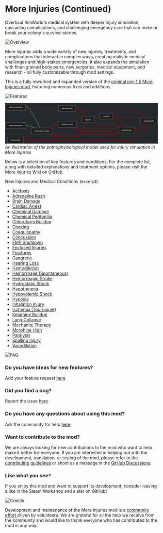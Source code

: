 # More Injuries (Continued)

Overhaul RimWorld's medical system with deeper injury simulation, cascading complications, and challenging emergency care that can make or break your colony's survival stories.

![Overview](https://raw.githubusercontent.com/frederik-hoeft/rimworld-more-injuries/refs/heads/main/steam/assets/headers/Header_Overview.png)

More Injuries adds a wide variety of new injuries, treatments, and complications that interact in complex ways, creating realistic medical challenges and high-stakes emergencies. It also expands the simulation with finer-grained body parts, new surgeries, medical equipment, and research - all fully customizable through mod settings.

This is a fully reworked and expanded version of the [original pre-1.5 More Injuries mod](https://steamcommunity.com/sharedfiles/filedetails/?id=2892012512), featuring numerous fixes and additions.

![Features](https://raw.githubusercontent.com/frederik-hoeft/rimworld-more-injuries/refs/heads/main/steam/assets/headers/Header_Features.png)

![simulation](https://raw.githubusercontent.com/frederik-hoeft/rimworld-more-injuries/refs/heads/main/steam/assets/simulation.png)
*An illustration of the pathophysiological model used for injury simulation in More Injuries*

Below is a selection of key features and conditions. For the complete list, along with detailed explanations and treatment options, please visit the [More Injuries Wiki on GitHub](https://github.com/frederik-hoeft/rimworld-more-injuries/wiki).

New Injuries and Medical Conditions (excerpt):
- [Acidosis](https://github.com/frederik-hoeft/rimworld-more-injuries/blob/main/docs/wiki/injuries/acidosis.md#acidosis)
- [Adrenaline Rush](https://github.com/frederik-hoeft/rimworld-more-injuries/blob/main/docs/wiki/injuries/adrenaline-rush.md#adrenaline-rush)
- [Brain Damage](https://github.com/frederik-hoeft/rimworld-more-injuries/blob/main/docs/wiki/injuries/brain-damage.md#brain-damage)
- [Cardiac Arrest](https://github.com/frederik-hoeft/rimworld-more-injuries/blob/main/docs/wiki/injuries/cardiac-arrest.md#cardiac-arrest)
- [Chemical Damage](https://github.com/frederik-hoeft/rimworld-more-injuries/blob/main/docs/wiki/injuries/chemical-damage.md#chemical-damage)
- [Chemical Peritonitis](https://github.com/frederik-hoeft/rimworld-more-injuries/blob/main/docs/wiki/injuries/chemical-peritonitis.md#chemical-peritonitis)
- [Chloroform Buildup](https://github.com/frederik-hoeft/rimworld-more-injuries/blob/main/docs/wiki/injuries/chloroform-buildup.md#chloroform-buildup)
- [Choking](https://github.com/frederik-hoeft/rimworld-more-injuries/blob/main/docs/wiki/injuries/choking.md#choking)
- [Coagulopathy](https://github.com/frederik-hoeft/rimworld-more-injuries/blob/main/docs/wiki/injuries/coagulopathy.md#coagulopathy)
- [Concussion](https://github.com/frederik-hoeft/rimworld-more-injuries/blob/main/docs/wiki/injuries/concussion.md#concussion)
- [EMP Shutdown](https://github.com/frederik-hoeft/rimworld-more-injuries/blob/main/docs/wiki/injuries/emp-shutdown.md#emp-shutdown)
- [Enclosed Injuries](https://github.com/frederik-hoeft/rimworld-more-injuries/blob/main/docs/wiki/injuries/enclosed-injuries.md#enclosed-injuries)
- [Fractures](https://github.com/frederik-hoeft/rimworld-more-injuries/blob/main/docs/wiki/injuries/fractures.md#fractures)
- [Gangrene](https://github.com/frederik-hoeft/rimworld-more-injuries/blob/main/docs/wiki/injuries/gangrene.md#gangrene)
- [Hearing Loss](https://github.com/frederik-hoeft/rimworld-more-injuries/blob/main/docs/wiki/injuries/hearing-loss.md#hearing-loss)
- [Hemodilution](https://github.com/frederik-hoeft/rimworld-more-injuries/blob/main/docs/wiki/injuries/hemodilution.md#hemodilution)
- [Hemorrhage (Spontaneous)](https://github.com/frederik-hoeft/rimworld-more-injuries/blob/main/docs/wiki/injuries/hemorrhage.md#hemorrhage-spontaneous)
- [Hemorrhagic Stroke](https://github.com/frederik-hoeft/rimworld-more-injuries/blob/main/docs/wiki/injuries/hemorrhagic-stroke.md#hemorrhagic-stroke)
- [Hydrostatic Shock](https://github.com/frederik-hoeft/rimworld-more-injuries/blob/main/docs/wiki/injuries/hydrostatic-shock.md#hydrostatic-shock)
- [Hypothermia](https://github.com/frederik-hoeft/rimworld-more-injuries/blob/main/docs/wiki/injuries/hypothermia.md#hypothermia)
- [Hypovolemic Shock](https://github.com/frederik-hoeft/rimworld-more-injuries/blob/main/docs/wiki/injuries/hypovolemic-shock.md#hypovolemic-shock)
- [Hypoxia](https://github.com/frederik-hoeft/rimworld-more-injuries/blob/main/docs/wiki/injuries/hypoxia.md#hypoxia)
- [Inhalation Injury](https://github.com/frederik-hoeft/rimworld-more-injuries/blob/main/docs/wiki/injuries/inhalation-injury.md#inhalation-injury)
- [Ischemia (Tourniquet)](https://github.com/frederik-hoeft/rimworld-more-injuries/blob/main/docs/wiki/injuries/ischemia.md#ischemia-tourniquet)
- [Ketamine Buildup](https://github.com/frederik-hoeft/rimworld-more-injuries/blob/main/docs/wiki/injuries/ketamine-buildup.md#ketamine-buildup)
- [Lung Collapse](https://github.com/frederik-hoeft/rimworld-more-injuries/blob/main/docs/wiki/injuries/lung-collapse.md#lung-collapse)
- [Mechanite Therapy](https://github.com/frederik-hoeft/rimworld-more-injuries/blob/main/docs/wiki/injuries/mechanite-therapy.md#mechanite-therapy)
- [Morphine High](https://github.com/frederik-hoeft/rimworld-more-injuries/blob/main/docs/wiki/injuries/morphine-high.md#morphine-high)
- [Paralysis](https://github.com/frederik-hoeft/rimworld-more-injuries/blob/main/docs/wiki/injuries/paralysis.md#paralysis)
- [Spalling Injury](https://github.com/frederik-hoeft/rimworld-more-injuries/blob/main/docs/wiki/injuries/spalling-injury.md#spalling-injury)
- [Vasodilation](https://github.com/frederik-hoeft/rimworld-more-injuries/blob/main/docs/wiki/injuries/vasodilation.md#vasodilation)

![FAQ](https://raw.githubusercontent.com/frederik-hoeft/rimworld-more-injuries/refs/heads/main/steam/assets/headers/Header_FAQ.png)

### Do you have ideas for new features?

Add your feature request [here](https://github.com/frederik-hoeft/rimworld-more-injuries/discussions/categories/ideas)

### Did you find a bug?

Report the issue [here](https://github.com/frederik-hoeft/rimworld-more-injuries/issues)

### Do you have any questions about using this mod?

Ask the community for help [here](https://github.com/frederik-hoeft/rimworld-more-injuries/discussions/categories/q-a)

### Want to contribute to the mod?

We are always looking for new contributions to the mod who want to help make it better for everyone. If you are interested in helping out with the development, translation, or testing of the mod, please refer to the [contributing guidelines](https://github.com/frederik-hoeft/rimworld-more-injuries/blob/main/CONTRIBUTING.md) or shoot us a message in the [GitHub Discussions](https://github.com/frederik-hoeft/rimworld-more-injuries/discussions/categories/contributing).

### Like what you see?

If you enjoy this mod and want to support its development, consider leaving a like in the Steam Workshop and a star on GitHub!

![Credits](https://raw.githubusercontent.com/frederik-hoeft/rimworld-more-injuries/refs/heads/main/steam/assets/headers/Header_Credits.png)

Development and maintenance of the More Injuries mod is a [community effort ](https://github.com/frederik-hoeft/rimworld-more-injuries/tree/main/About/credits.txt) driven by volunteers. We are grateful for all the help we receive from the community and would like to thank everyone who has contributed to the mod in any way.